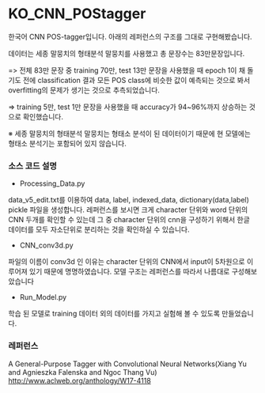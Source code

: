 # KO_CNN_POStagger

한국어 CNN POS-tagger입니다. 아래의 레퍼런스의 구조를 그대로 구현해봤습니다.

데이터는 세종 말뭉치의 형태분석 말뭉치를 사용했고 총 문장수는 83만문장입니다.

=> 전체 83만 문장 중 training 70만, test 13만 문장을 사용했을 때 epoch 1이 채 돌기도 전에 classification 결과 모든 POS class에 비슷한 값이 예측되는 것으로 봐서 overfitting의 문제가 생기는 것으로 추측되었습니다.

=> training 5만, test 1만 문장을 사용했을 때 accuracy가 94~96%까지 상승하는 것으로 확인했습니다.

※ 세종 말뭉치의 형태분석 말뭉치는 형태소 분석이 된 데이터이기 때문에 현 모델에는 형태소 분석기는 포함되어 있지 않습니다. 

### 소스 코드 설명

- Processing_Data.py

data_v5_edit.txt를 이용하여 data, label, indexed_data, dictionary(data,label) pickle 파일을 생성합니다.
레퍼런스를 보시면 크게 character 단위와 word 단위의 CNN 두개를 확인할 수 있는데 그 중 character 단위의 cnn을 구성하기 위해서 한글 데이터를 모두 자소단위로 분리하는 것을 확인하실 수 있습니다.

- CNN_conv3d.py

파일의 이름이 conv3d 인 이유는 character 단위의 CNN에서 input이 5차원으로 이루어져 있기 때문에 명명하였습니다.
모델 구조는 레퍼런스를 따라서 나름대로 구성해보았습니다

- Run_Model.py

학습 된 모델로 training 데이터 외의 데이터를 가지고 실험해 볼 수 있도록 만들었습니다.



### 레퍼런스
A General-Purpose Tagger with Convolutional Neural Networks(Xiang Yu and Agnieszka Falenska and Ngoc Thang Vu)
http://www.aclweb.org/anthology/W17-4118

